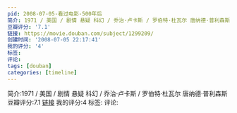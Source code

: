 ```yaml
---
pid: 2008-07-05-看过电影-500年后
简介: 1971 / 美国 / 剧情 悬疑 科幻 / 乔治·卢卡斯 / 罗伯特·杜瓦尔 唐纳德·普利森斯
豆瓣评分: '7.1'
链接: https://movie.douban.com/subject/1299209/
创建时间: '2008-07-05 22:17:41'
我的评分: '4'
标签:
评论:
tags: [douban]
categories: [timeline]
---
```

简介:1971 / 美国 / 剧情 悬疑 科幻 / 乔治·卢卡斯 / 罗伯特·杜瓦尔 唐纳德·普利森斯
豆瓣评分:7.1
[链接](https://movie.douban.com/subject/1299209/)
我的评分:4
标签:
评论:
